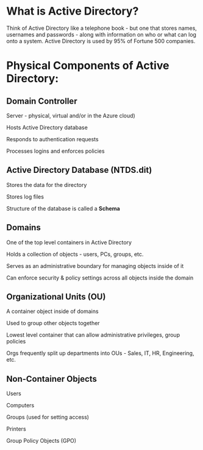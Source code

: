 <h1>What is Active Directory?</h1>
Think of Active Directory like a telephone book - but one that stores names, usernames and passwords - along with information on who or what can log onto a system.
Active Directory is used by 95% of Fortune 500 companies.

<h1>Physical Components of Active Directory:</h1>
	<h2>Domain Controller</h2>
		<p></p>Server - physical, virtual and/or in the Azure cloud)</p>
		<p>Hosts Active Directory database</p>
		<p>Responds to authentication requests</p>
		<p>Processes logins and enforces policies</p>
	<h2>Active Directory Database (NTDS.dit)</H2>
		<p>Stores the data for the directory</p>
		<p>Stores log files</p>
		<p>Structure of the database is called a <b>Schema</b></p>
<H2>Domains</H2>
	<p>One of the top level containers in Active Directory</p>
	<p>Holds a collection of objects - users, PCs, groups, etc.</p>
	<p>Serves as an administrative boundary for managing objects inside of it</p>
	<p>Can enforce security & policy settings across all objects inside the domain</p>
<H2>Organizational Units (OU)</H2>
	<p>A container object inside of domains</p>
	<p>Used to group other objects together</p>
	<p>Lowest level container that can allow administrative privileges, group policies</p>
	<p>Orgs frequently split up departments into OUs - Sales, IT, HR, Engineering, etc.</p>
<H2>Non-Container Objects</H2>
	<p>Users</p>
	<p>Computers</p>
	<p>Groups (used for setting access)</p>
	<p>Printers</p>
	<p>Group Policy Objects (GPO)</p>

